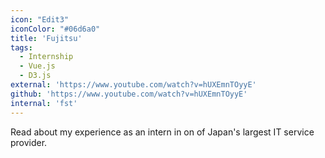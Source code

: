 ```yaml
---
icon: "Edit3"
iconColor: "#06d6a0"
title: 'Fujitsu'
tags:
  - Internship
  - Vue.js
  - D3.js
external: 'https://www.youtube.com/watch?v=hUXEmnTOyyE'
github: 'https://www.youtube.com/watch?v=hUXEmnTOyyE'
internal: 'fst'
---
```



Read about my experience as an intern in on of Japan's largest IT service provider.